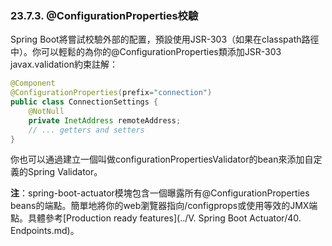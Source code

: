 ### 23.7.3. @ConfigurationProperties校驗 

Spring Boot將嘗試校驗外部的配置，預設使用JSR-303（如果在classpath路徑中）。你可以輕鬆的為你的@ConfigurationProperties類添加JSR-303 javax.validation約束註解：
```java
@Component
@ConfigurationProperties(prefix="connection")
public class ConnectionSettings {
    @NotNull
    private InetAddress remoteAddress;
    // ... getters and setters
}
```
你也可以通過建立一個叫做configurationPropertiesValidator的bean來添加自定義的Spring Validator。

**注**：spring-boot-actuator模塊包含一個曝露所有@ConfigurationProperties beans的端點。簡單地將你的web瀏覽器指向/configprops或使用等效的JMX端點。具體參考[Production ready features](../V. Spring Boot Actuator/40. Endpoints.md)。
